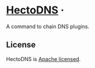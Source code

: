 # [HectoDNS](https://github.com/netrack/hectodns) &middot;

A command to chain DNS plugins.

## License

HectoDNS is [Apache licensed](LICENSE).
